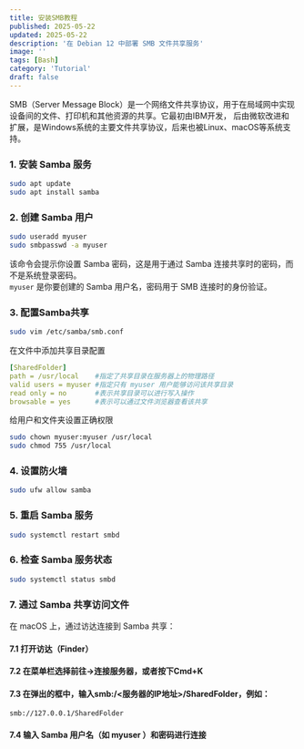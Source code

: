 ```yaml
---
title: 安装SMB教程
published: 2025-05-22
updated: 2025-05-22
description: '在 Debian 12 中部署 SMB 文件共享服务'
image: ''
tags: [Bash]
category: 'Tutorial'
draft: false 
---
```


SMB（Server Message Block）是一个网络文件共享协议，用于在局域网中实现设备间的文件、打印机和其他资源的共享。它最初由IBM开发， 后由微软改进和扩展，是Windows系统的主要文件共享协议，后来也被Linux、macOS等系统支持。

### 1. 安装 Samba 服务
```bash
sudo apt update
sudo apt install samba
```
### 2. 创建 Samba 用户
```bash
sudo useradd myuser
sudo smbpasswd -a myuser
```
该命令会提示你设置 Samba 密码，这是用于通过 Samba 连接共享时的密码，而不是系统登录密码。<br/>
`myuser` 是你要创建的 Samba 用户名，密码用于 SMB 连接时的身份验证。
### 3. 配置Samba共享
```bash
sudo vim /etc/samba/smb.conf
```
在文件中添加共享目录配置
```yml
[SharedFolder]
path = /usr/local    #指定了共享目录在服务器上的物理路径
valid users = myuser #指定只有 myuser 用户能够访问该共享目录
read only = no       #表示共享目录可以进行写入操作
browsable = yes      #表示可以通过文件浏览器查看该共享
```
给用户和文件夹设置正确权限
```bash
sudo chown myuser:myuser /usr/local
sudo chmod 755 /usr/local
```
### 4. 设置防火墙
```bash
sudo ufw allow samba
```
### 5. 重启 Samba 服务
```bash
sudo systemctl restart smbd
```
### 6. 检查 Samba 服务状态
```bash
sudo systemctl status smbd
```
### 7. 通过 Samba 共享访问文件
在 macOS 上，通过访达连接到 Samba 共享：
#### 7.1 打开访达（Finder）
#### 7.2 在菜单栏选择前往->连接服务器，或者按下Cmd+K
#### 7.3 在弹出的框中，输入smb:/<服务器的IP地址>/SharedFolder，例如：
```text
smb://127.0.0.1/SharedFolder
```
#### 7.4 输入 Samba 用户名（如 myuser ）和密码进行连接